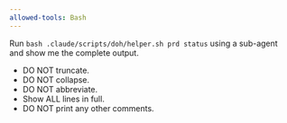 ```yaml
---
allowed-tools: Bash
---
```


Run `bash .claude/scripts/doh/helper.sh prd status` using a sub-agent and show me the complete output.

- DO NOT truncate.
- DO NOT collapse.
- DO NOT abbreviate.
- Show ALL lines in full.
- DO NOT print any other comments.
